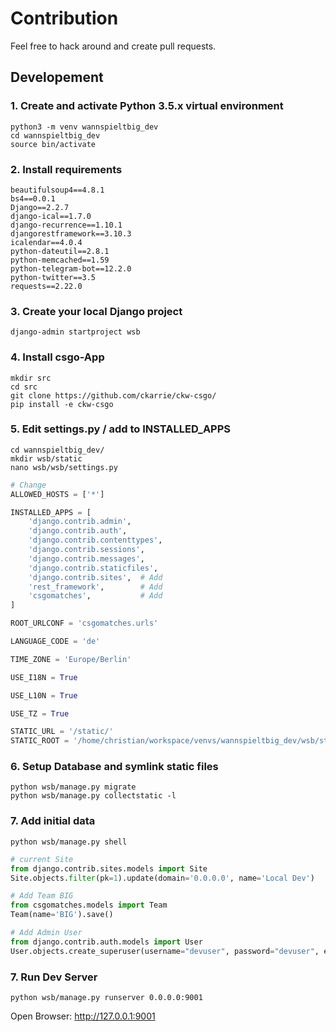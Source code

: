 # Contribution
Feel free to hack around and create pull requests.

## Developement

### 1. Create and activate Python 3.5.x virtual environment
```shell
python3 -m venv wannspieltbig_dev
cd wannspieltbig_dev
source bin/activate
```

### 2. Install requirements
```
beautifulsoup4==4.8.1
bs4==0.0.1
Django==2.2.7
django-ical==1.7.0
django-recurrence==1.10.1
djangorestframework==3.10.3
icalendar==4.0.4
python-dateutil==2.8.1
python-memcached==1.59
python-telegram-bot==12.2.0
python-twitter==3.5
requests==2.22.0
```

### 3. Create your local Django project
```shell
django-admin startproject wsb
```

### 4. Install csgo-App
```shell
mkdir src
cd src
git clone https://github.com/ckarrie/ckw-csgo/
pip install -e ckw-csgo
```

### 5. Edit settings.py / add to INSTALLED_APPS

```shell
cd wannspieltbig_dev/
mkdir wsb/static
nano wsb/wsb/settings.py
```

```python
# Change
ALLOWED_HOSTS = ['*']

INSTALLED_APPS = [
    'django.contrib.admin',
    'django.contrib.auth',
    'django.contrib.contenttypes',
    'django.contrib.sessions',
    'django.contrib.messages',
    'django.contrib.staticfiles',
    'django.contrib.sites',  # Add
    'rest_framework',        # Add
    'csgomatches',           # Add
]

ROOT_URLCONF = 'csgomatches.urls'

LANGUAGE_CODE = 'de'

TIME_ZONE = 'Europe/Berlin'

USE_I18N = True

USE_L10N = True

USE_TZ = True

STATIC_URL = '/static/'
STATIC_ROOT = '/home/christian/workspace/venvs/wannspieltbig_dev/wsb/static'  # CHANGE TO YOUR LOCAL FOLDER
```

### 6. Setup Database and symlink static files

```shell
python wsb/manage.py migrate
python wsb/manage.py collectstatic -l
```

### 7. Add initial data

```shell
python wsb/manage.py shell
```

```python
# current Site
from django.contrib.sites.models import Site
Site.objects.filter(pk=1).update(domain='0.0.0.0', name='Local Dev')

# Add Team BIG
from csgomatches.models import Team
Team(name='BIG').save()

# Add Admin User
from django.contrib.auth.models import User
User.objects.create_superuser(username="devuser", password="devuser", email="example@example.com")
```

### 7. Run Dev Server
```shell
python wsb/manage.py runserver 0.0.0.0:9001
```
Open Browser: http://127.0.0.1:9001


